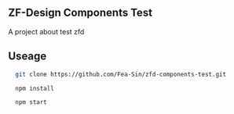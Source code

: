 ## ZF-Design Components Test

A project about test zfd

## Useage

```sh
  git clone https://github.com/Fea-Sin/zfd-components-test.git

  npm install

  npm start
```
